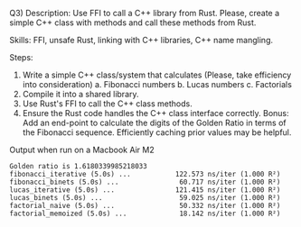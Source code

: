 Q3)
Description: Use FFI to call a C++ library from Rust. Please, create a simple C++ class with
methods and call these methods from Rust.

Skills: FFI, unsafe Rust, linking with C++ libraries, C++ name mangling.

Steps:
1. Write a simple C++ class/system that calculates
   (Please, take efficiency into consideration)
   a. Fibonacci numbers
   b. Lucas numbers
   c. Factorials
1. Compile it into a shared library.
1. Use Rust's FFI to call the C++ class methods.
1. Ensure the Rust code handles the C++ class interface correctly.
   Bonus: Add an end-point to calculate the digits of the Golden Ratio in terms of the Fibonacci
   sequence. Efficiently caching prior values may be helpful.

Output when run on a Macbook Air M2
```
Golden ratio is 1.6180339985218033
fibonacci_iterative (5.0s) ...           122.573 ns/iter (1.000 R²)
fibonacci_binets (5.0s) ...               60.717 ns/iter (1.000 R²)
lucas_iterative (5.0s) ...               121.415 ns/iter (1.000 R²)
lucas_binets (5.0s) ...                   59.025 ns/iter (1.000 R²)
factorial_naive (5.0s) ...                50.332 ns/iter (1.000 R²)
factorial_memoized (5.0s) ...             18.142 ns/iter (1.000 R²)
```
